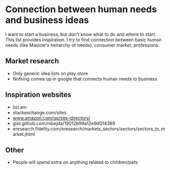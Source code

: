 # Connection between human needs and business ideas

I want to start a business, but don't know what to do and where to start. This list provides inspiration.
I try to find connection between basic human needs (like Maslow's heirarchy of needs), consumer market, professions.

## Market research

- Only generic idea lists on play store
- Nothing comes up in google that connects human needs to business

## Inspiration websites

- list.am
- stackexchange.com/sites
- www.amazon.com/gp/site-directory/
- gist.github.com/mbejda/19012b99a12e9d014389
- eresearch.fidelity.com/eresearch/markets_sectors/sectors/sectors_in_market.jhtml

## Other

- People will spend extra on anything related to children/pets
